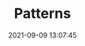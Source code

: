 ---
layout: post
title: Patterns
date: 2021-09-09 13:07:45
last_modified_at : 2021-09-09 13:07:45
nav_order: 4
has_children: true
permalink: /docs/patterns
nav_exclude: true
---
